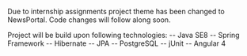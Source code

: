 Due to internship assignments project theme has been changed to NewsPortal. Code changes will follow along soon.

Project will be build upon following technologies:
-- Java SE8
-- Spring Framework
-- Hibernate
-- JPA
-- PostgreSQL
-- jUnit
-- Angular 4